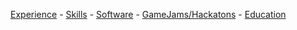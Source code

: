 [Experience](#industry-experience) - [Skills](#key-skills) - [Software](#software-experience) - [GameJams/Hackatons](#game-jams-and-hackatons) - [Education](#education)
